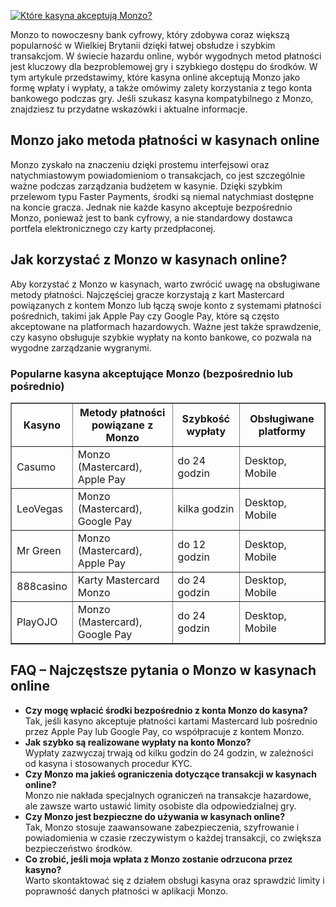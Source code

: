 [![Które kasyna akceptują Monzo?](https://123-caf.pages.dev/gitsignup.png)](https://vrmoo.ru/Bt82HjjY)

<div>     <p>Monzo to nowoczesny bank cyfrowy, który zdobywa coraz większą popularność w Wielkiej Brytanii dzięki łatwej obsłudze i szybkim transakcjom. W świecie hazardu online, wybór wygodnych metod płatności jest kluczowy dla bezproblemowej gry i szybkiego dostępu do środków. W tym artykule przedstawimy, które kasyna online akceptują Monzo jako formę wpłaty i wypłaty, a także omówimy zalety korzystania z tego konta bankowego podczas gry. Jeśli szukasz kasyna kompatybilnego z Monzo, znajdziesz tu przydatne wskazówki i aktualne informacje.</p>        <h2>Monzo jako metoda płatności w kasynach online</h2>     <p>Monzo zyskało na znaczeniu dzięki prostemu interfejsowi oraz natychmiastowym powiadomieniom o transakcjach, co jest szczególnie ważne podczas zarządzania budżetem w kasynie. Dzięki szybkim przelewom typu Faster Payments, środki są niemal natychmiast dostępne na koncie gracza. Jednak nie każde kasyno akceptuje bezpośrednio Monzo, ponieważ jest to bank cyfrowy, a nie standardowy dostawca portfela elektronicznego czy karty przedpłaconej.</p>      <h2>Jak korzystać z Monzo w kasynach online?</h2>     <p>Aby korzystać z Monzo w kasynach, warto zwrócić uwagę na obsługiwane metody płatności. Najczęściej gracze korzystają z kart Mastercard powiązanych z kontem Monzo lub łączą swoje konto z systemami płatności pośrednich, takimi jak Apple Pay czy Google Pay, które są często akceptowane na platformach hazardowych. Ważne jest także sprawdzenie, czy kasyno obsługuje szybkie wypłaty na konto bankowe, co pozwala na wygodne zarządzanie wygranymi.</p>      <h3>Popularne kasyna akceptujące Monzo (bezpośrednio lub pośrednio)</h3>     <table border="1" cellpadding="8" cellspacing="0" style="border-collapse: collapse; width: 100%;">       <thead>         <tr>           <th>Kasyno</th>           <th>Metody płatności powiązane z Monzo</th>           <th>Szybkość wypłaty</th>           <th>Obsługiwane platformy</th>         </tr>       </thead>       <tbody>         <tr>           <td>Casumo</td>           <td>Monzo (Mastercard), Apple Pay</td>           <td>do 24 godzin</td>           <td>Desktop, Mobile</td>         </tr>         <tr>           <td>LeoVegas</td>           <td>Monzo (Mastercard), Google Pay</td>           <td>kilka godzin</td>           <td>Desktop, Mobile</td>         </tr>         <tr>           <td>Mr Green</td>           <td>Monzo (Mastercard), Apple Pay</td>           <td>do 12 godzin</td>           <td>Desktop, Mobile</td>         </tr>         <tr>           <td>888casino</td>           <td>Karty Mastercard Monzo</td>           <td>do 24 godzin</td>           <td>Desktop, Mobile</td>         </tr>         <tr>           <td>PlayOJO</td>           <td>Monzo (Mastercard), Google Pay</td>           <td>do 24 godzin</td>           <td>Desktop, Mobile</td>         </tr>       </tbody>     </table>      <h2>FAQ – Najczęstsze pytania o Monzo w kasynach online</h2>     <ul>       <li><strong>Czy mogę wpłacić środki bezpośrednio z konta Monzo do kasyna?</strong><br>Tak, jeśli kasyno akceptuje płatności kartami Mastercard lub pośrednio przez Apple Pay lub Google Pay, co współpracuje z kontem Monzo.</li>        <li><strong>Jak szybko są realizowane wypłaty na konto Monzo?</strong><br>Wypłaty zazwyczaj trwają od kilku godzin do 24 godzin, w zależności od kasyna i stosowanych procedur KYC.</li>        <li><strong>Czy Monzo ma jakieś ograniczenia dotyczące transakcji w kasynach online?</strong><br>Monzo nie nakłada specjalnych ograniczeń na transakcje hazardowe, ale zawsze warto ustawić limity osobiste dla odpowiedzialnej gry.</li>        <li><strong>Czy Monzo jest bezpieczne do używania w kasynach online?</strong><br>Tak, Monzo stosuje zaawansowane zabezpieczenia, szyfrowanie i powiadomienia w czasie rzeczywistym o każdej transakcji, co zwiększa bezpieczeństwo środków.</li>        <li><strong>Co zrobić, jeśli moja wpłata z Monzo zostanie odrzucona przez kasyno?</strong><br>Warto skontaktować się z działem obsługi kasyna oraz sprawdzić limity i poprawność danych płatności w aplikacji Monzo.</li>     </ul>   </div>